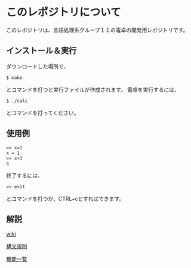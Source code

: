 # このレポジトリについて
このレポジトリは、言語処理系グループ１１の電卓の開発用レポジトリです。

## インストール＆実行
ダウンロードした場所で、		
```
$ make
```
とコマンドを打つと実行ファイルが作成されます。
電卓を実行するには、
```
$ ./calc
```
とコマンドを打ってください。
## 使用例
```
>> x=1
x = 1
>> x+3
4
```
終了するには、
```
>> exit
```
とコマンドを打つか、CTRL+cとすればできます。
## 解説
[wiki](https://github.com/waseda-LP-15-11/calc/wiki)

[構文規則](https://github.com/waseda-LP-15-11/calc/wiki/構文規則)

[機能一覧](https://github.com/waseda-LP-15-11/calc/wiki/機能一覧)